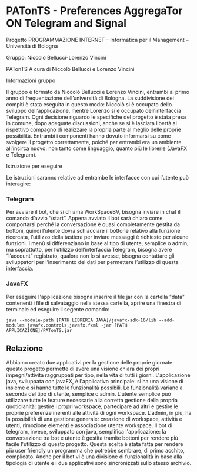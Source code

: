 # PATonTS - Preferences AggregaTor ON Telegram and Signal
Progetto PROGRAMMAZIONE INTERNET – Informatica per il Management – Università di Bologna

Gruppo: Niccolò Bellucci-Lorenzo Vincini

PATonTS
A cura di Niccolò Bellucci e Lorenzo Vincini

Informazioni gruppo

Il gruppo è formato da Niccolò Bellucci e Lorenzo Vincini, entrambi al primo anno di frequentazione dell’università di Bologna. La suddivisione dei compiti è stata eseguita in questo modo: Niccolò si è occupato dello sviluppo dell’applicazione, mentre Lorenzo si è occupato dell’interfaccia Telegram.
Ogni decisione riguardo le specifiche del progetto è stata presa in comune, dopo adeguate discussioni, anche se si è lasciata libertà al rispettivo compagno di realizzare la propria parte al meglio delle proprie possibilità. Entrambi i componenti hanno dovuto informarsi su come svolgere il progetto correttamente, poiché per entrambi era un ambiente all’incirca nuovo: non tanto come linguaggio, quanto più le librerie (JavaFX e Telegram).

Istruzione per eseguire

Le istruzioni saranno relative ad entrambe le interfacce con cui l’utente può interagire:

<h3>Telegram </h3>

Per avviare il bot, che si chiama WorkSpaceBV, bisogna inviare in chat il comando d’avvio “/start”. Appena avviato il bot sarà chiaro come comportarsi perché la conversazione è quasi completamente gestita da bottoni, quindi l’utente dovrà schiacciare il bottone relativo alla funzione ricercata, l’utilizzo della tastiera per inviare messaggi è richiesto per alcune funzioni. I menù si differenziano in base al tipo di utente, semplice o admin, ma soprattutto, per l’utilizzo dell’interfaccia Telegram, bisogna avere “l’account” registrato, qualora non lo si avesse, bisogna contattare gli sviluppatori per l’inserimento dei dati per permettere l’utilizzo di questa interfaccia.


<h3>JavaFX</h3>

Per eseguire l'applicazione bisogna inserire il file jar con la cartella "data" contenenti i file di salvataggio nella stessa cartella, aprire una finestra di terminale ed eseguire il segente comando:

```console
java --module-path [PATH LIBRERIA JAVA]/javafx-sdk-16/lib --add-modules javafx.controls,javafx.fxml -jar [PATH APPLICAZIONE]/PATonTS.jar
```

<h2>Relazione</h2>

Abbiamo creato due applicativi per la gestione delle proprie giornate: questo progetto permette di avere una visione chiara dei propri impegni/attività raggruppati per tipo, nella vita di tutti i giorni. L'applicazione java, sviluppata con javaFX, è l'applicativo principale: si ha una visione di insieme e si hanno tutte le funzionalità possibili. Le funzionalità variano a seconda del tipo di utente, semplice o admin. L'utente semplice può utilizzare tutte le feature necessarie alla corretta gestione della propria quotidianità: gestire i propri workspace, partecipare ad altri e gestire le proprie preferenze inerenti alle attività di ogni workspace. L'admin, in più, ha la possibilità di una gestione generale: creazione di workspace, attività e utenti, rimozione elementi e associazione utente workspace. Il bot di telegram, invece, sviluppato con java, semplifica l'applicazione: la conversazione tra bot e utente è gestita tramite bottoni per rendere più facile l'utilizzo di questo progetto. Questa scelta è stata fatta per rendere più user friendly un programma che potrebbe sembrare, di primo acchito, complicato. Anche per il bot vi è una divisione di funzionalità in base alla tipologia di utente e i due applicativi sono sincronizzati sullo stesso archivio.  
